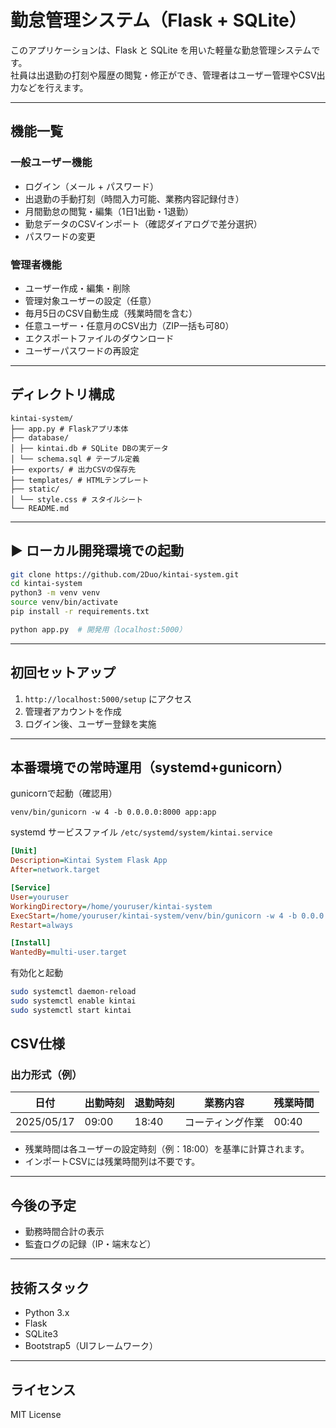# 勤怠管理システム（Flask + SQLite）

このアプリケーションは、Flask と SQLite を用いた軽量な勤怠管理システムです。  
社員は出退勤の打刻や履歴の閲覧・修正ができ、管理者はユーザー管理やCSV出力などを行えます。

---

## 機能一覧

### 一般ユーザー機能
- ログイン（メール + パスワード）
- 出退勤の手動打刻（時間入力可能、業務内容記録付き）
- 月間勤怠の閲覧・編集（1日1出勤・1退勤）
- 勤怠データのCSVインポート（確認ダイアログで差分選択）
- パスワードの変更

### 管理者機能
- ユーザー作成・編集・削除
- 管理対象ユーザーの設定（任意）
- 毎月5日のCSV自動生成（残業時間を含む）
- 任意ユーザー・任意月のCSV出力（ZIP一括も可80）
- エクスポートファイルのダウンロード
- ユーザーパスワードの再設定

---

## ディレクトリ構成
```
kintai-system/
├── app.py # Flaskアプリ本体
├── database/
│ ├── kintai.db # SQLite DBの実データ
│ └── schema.sql # テーブル定義
├── exports/ # 出力CSVの保存先
├── templates/ # HTMLテンプレート
├── static/
│ └── style.css # スタイルシート
└── README.md
```

---

## ▶ ローカル開発環境での起動

```bash
git clone https://github.com/2Duo/kintai-system.git
cd kintai-system
python3 -m venv venv
source venv/bin/activate
pip install -r requirements.txt

python app.py  # 開発用（localhost:5000）
```

---

## 初回セットアップ

1. `http://localhost:5000/setup` にアクセス
2. 管理者アカウントを作成
3. ログイン後、ユーザー登録を実施

---

## 本番環境での常時運用（systemd+gunicorn）
gunicornで起動（確認用）
```
venv/bin/gunicorn -w 4 -b 0.0.0.0:8000 app:app
```
systemd サービスファイル `/etc/systemd/system/kintai.service`
```ini
[Unit]
Description=Kintai System Flask App
After=network.target

[Service]
User=youruser
WorkingDirectory=/home/youruser/kintai-system
ExecStart=/home/youruser/kintai-system/venv/bin/gunicorn -w 4 -b 0.0.0.0:8000 app:app
Restart=always

[Install]
WantedBy=multi-user.target
```
有効化と起動
```bash
sudo systemctl daemon-reload
sudo systemctl enable kintai
sudo systemctl start kintai
```

## CSV仕様

### 出力形式（例）

| 日付       | 出勤時刻 | 退勤時刻 | 業務内容     | 残業時間 |
|------------|-----------|-----------|----------------|----------|
| 2025/05/17 | 09:00     | 18:40     | コーティング作業 | 00:40    |

- 残業時間は各ユーザーの設定時刻（例：18:00）を基準に計算されます。
- インポートCSVには残業時間列は不要です。

---

## 今後の予定

- 勤務時間合計の表示
- 監査ログの記録（IP・端末など）

---

## 技術スタック

- Python 3.x
- Flask
- SQLite3
- Bootstrap5（UIフレームワーク）

---

## ライセンス

MIT License
